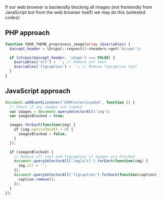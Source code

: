 If our web browser is backendly blocking all images (not frontendly from JavaScript but from the web browser itself) we may do this (untested codes):

## PHP approach

```php
function YOUR_THEME_preprocess_image(array &$variables) {
  $accept_header = \Drupal::request()->headers->get('Accept');

  if (strpos($accept_header, 'image') === FALSE) {
    $variables['alt'] = ''; // Remove alt text
    $variables['figcaption'] = ''; // Remove figcaption text
  }
}
```

## JavaScript approach

```js
document.addEventListener('DOMContentLoaded', function () {
  // Check if any images are loaded
  var images = document.querySelectorAll('img');
  var imagesBlocked = true;

  images.forEach(function(img) {
    if (img.naturalWidth > 0) {
      imagesBlocked = false;
    }
  });

  if (imagesBlocked) {
    // Remove alt text and figcaption if images are blocked
    document.querySelectorAll('img[alt]').forEach(function(img) {
      img.alt = '';
    });
    document.querySelectorAll('figcaption').forEach(function(caption) {
      caption.remove();
    });
  }
});
```
